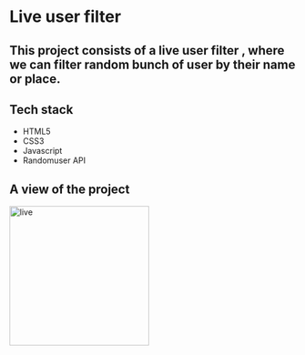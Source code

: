 # Live user filter

## This project consists of a live user filter , where we can filter random bunch of user by their name or place.

## Tech stack
- HTML5
- CSS3
- Javascript
- Randomuser API

## A view of the project 

<img width="245" alt="live" src="https://user-images.githubusercontent.com/91176055/161411201-65d93616-9dd5-44e6-acad-cce39bbf7270.png">